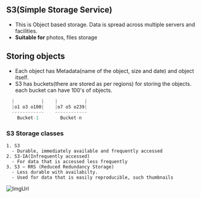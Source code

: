 ## S3(Simple Storage Service)
  - This is Object based storage. Data is spread across multiple servers and facilities.
  - **Suitable for** photos, files storage

## Storing objects
- Each object has Metadata(name of the object, size and date) and object itself.
- S3 has buckets(there are stored as per regions) for storing the objects. each bucket can have 100's of objects.
```c
  |          |    |          |
  |o1 o3 o100|    |o7 o5 o239|
  ------------    ------------
    Bucket-1        Bucket-n
```

### S3 Storage classes
    1. S3 
      - Durable, immediately available and frequently accessed
    2. S3-IA(Infrequently accessed)
      - For data that is accessed less frequently
    3. S3 – RRS (Reduced Redundancy Storage)  
      - Less durable with availabilty.
      - Used for data that is easily reproducible, such thumbnails
      
![ImgUrl](https://i.ibb.co/q0xNcyW/s3.png)      
